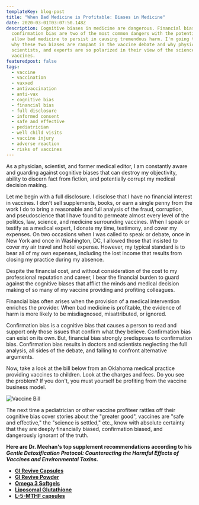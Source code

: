 ```yaml
---
templateKey: blog-post
title: "When Bad Medicine is Profitable: Biases in Medicine"
date: 2020-03-01T03:07:50.148Z
description: Cognitive biases in medicine are dangerous. Financial bias and
  confirmation bias are two of the most common dangers with the potential to
  allow bad medicine to persist in causing tremendous harm. I'm going to explain
  why these two biases are rampant in the vaccine debate and why physicians,
  scientists, and experts are so polarized in their view of the science of
  vaccines.
featuredpost: false
tags:
  - vaccine
  - vaccination
  - vaxxed
  - antivaccination
  - anti-vax
  - cognitive bias
  - financial bias
  - full disclosure
  - informed consent
  - safe and effective
  - pediatrician
  - well child visits
  - vaccine injury
  - adverse reaction
  - risks of vaccines
---
```

As a physician, scientist, and former medical editor, I am constantly aware and guarding against cognitive biases that can destroy my objectivity, ability to discern fact from fiction, and potentially corrupt my medical decision making.

Let me begin with a full disclosure. I disclose that I have no financial interest in vaccines. I don't sell supplements, books, or earn a single penny from the work I do to bring a reasonable and full analysis of the fraud, corruption, and pseudoscience that I have found to permeate almost every level of the politics, law, science, and medicine surrounding vaccines. When I speak or testify as a medical expert, I donate my time, testimony, and cover my expenses. On two occasions when I was called to speak or debate, once in New York and once in Washington, DC, I allowed those that insisted to cover my air travel and hotel expense. However, my typical standard is to bear all of my own expenses, including the lost income that results from closing my practice during my absence.

Despite the financial cost, and without consideration of the cost to my professional reputation and career, I bear the financial burden to guard against the cognitive biases that afflict the minds and medical decision making of so many of my vaccine providing and profiting colleagues.

Financial bias often arises when the provision of a medical intervention enriches the provider. When bad medicine is profitable, the evidence of harm is more likely to be misdiagnosed, misattributed, or ignored.

Confirmation bias is a cognitive bias that causes a person to read and support only those issues that confirm what they believe. Confirmation bias can exist on its own. But, financial bias strongly predisposes to confirmation bias. Confirmation bias results in doctors and scientists neglecting the full analysis, all sides of the debate, and failing to confront alternative arguments.

Now, take a look at the bill below from an Oklahoma medical practice providing vaccines to children. Look at the charges and fees. Do you see the problem? If you don't, you must yourself be profiting from the vaccine business model.

![Vaccine Bill](/img/88166286_10221436510759546_76055448381292544_n.jpg "Vaccine Bill")

The next time a pediatrician or other vaccine profiteer rattles off their cognitive bias cover stories about the "greater good", vaccines are "safe and effective," the "science is settled," etc., know with absolute certainty that they are deeply financially biased, confirmation biased, and dangerously ignorant of the truth.



**Here are Dr. Meehan's top supplement recommendations according to his *Gentle Detoxification Protocol: Counteracting the Harmful Effects of Vaccines and Environmental Toxins.***

* **[GI Revive Capsules](https://meehanmd.ehealthpro.com/products/gi-revive)**
* **[GI Revive Powder](https://meehanmd.ehealthpro.com/products/gi-revive-1)**
* **[Omega 3 Softgels](https://meehanmd.ehealthpro.com/products/omegavail-synergy-60-softgels)**
* **[Liposomal Glutathione](https://meehanmd.ehealthpro.com/products/liposomal-glutathione)**
* **[L-5-MTHF capsules](https://meehanmd.ehealthpro.com/products/l-5-mthf-500-mcg)**